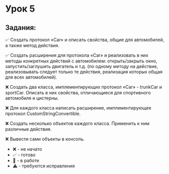 # Урок 5
## Задания:

:white_check_mark: Создать протокол «Car» и описать свойства, общие для автомобилей, а также метод действия. <br/>

:white_check_mark: Создать расширения для протокола «Car» и реализовать в них методы конкретных действий с автомобилем: открыть/закрыть окно, запустить/заглушить двигатель и т.д. (по одному методу на действие, реализовывать следует только те действия, реализация которых общая для всех автомобилей). <br/>

:x: Создать два класса, имплементирующих протокол «Car» - trunkCar и sportСar. Описать в них свойства, отличающиеся для спортивного автомобиля и цистерны. <br/>

:x: Для каждого класса написать расширение, имплементирующее протокол CustomStringConvertible. <br/>

:x: Создать несколько объектов каждого класса. Применить к ним различные действия. <br/>

:x: Вывести сами объекты в консоль. <br/>


* :x: - не начато
* :white_check_mark: - готово
* :memo: - в работе
* :warning: - требуются исправления
